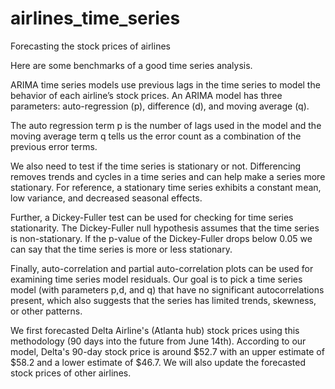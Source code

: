 # airlines_time_series
Forecasting the stock prices of airlines 

Here are some benchmarks of a good time series analysis.

ARIMA time series models use previous lags in the time series to model the behavior of each airline’s stock prices. An ARIMA model has three parameters: auto-regression (p), difference (d), and moving average (q). 

The auto regression term p is the number of lags used in the model and the moving average term q tells us the error count as a combination of the previous error terms. 

We also need to test if the time series is stationary or not. Differencing removes trends and cycles in a time series and can help make a series more stationary. For reference, a stationary time series exhibits a constant mean, low variance, and decreased seasonal effects. 

Further, a Dickey-Fuller test can be used for checking for time series stationarity. The Dickey-Fuller null hypothesis assumes that the time series is non-stationary. If the p-value of the Dickey-Fuller drops below 0.05 we can say that the time series is more or less stationary.

Finally, auto-correlation and partial auto-correlation plots can be used for examining time series model residuals. Our goal is to pick a time series model (with parameters p,d, and q) that have no significant autocorrelations present, which also suggests that the series has limited trends, skewness, or other patterns. 

We first forecasted Delta Airline's (Atlanta hub) stock prices using this methodology (90 days into the future from June 14th). According to our model, Delta's 90-day stock price is around $52.7 with an upper estimate of $58.2 and a lower estimate of $46.7. We will also update the forecasted stock prices of other airlines. 


